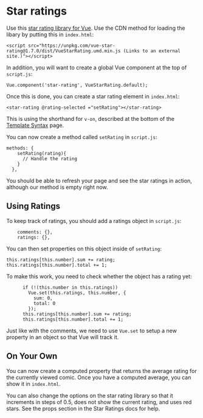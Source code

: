 # Star ratings

Use this [star rating library for Vue](https://github.com/craigh411/vue-star-rating). Use the CDN method for loading the libary by putting this in `index.html`:

```
<script src="https://unpkg.com/vue-star-rating@1.7.0/dist/VueStarRating.umd.min.js (Links to an external site.)"></script>
```

In addition, you will want to create a global Vue component at the top of `script.js`:

```
Vue.component('star-rating', VueStarRating.default);
```

Once this is done, you can create a star rating element in `index.html`:
```
<star-rating @rating-selected ="setRating"></star-rating>
```

This is using the shorthand for `v-on`, described at the bottom of the [Template Syntax](https://vuejs.org/v2/guide/syntax.html) page.

You can now create a method called `setRating` in `script.js`:

```
methods: {
    setRating(rating){
      // Handle the rating
    }
  },
```

You should be able to refresh your page and see the star ratings in action, although our method is empty right now.

## Using Ratings

To keep track of ratings, you should add a ratings object in `script.js`:

```
    comments: {},
    ratings: {},
```

You can then set properties on this object inside of `setRating`:

```
this.ratings[this.number].sum += rating;
this.ratings[this.number].total += 1;
```

To make this work, you need to check whether the object has a rating yet:

```
      if (!(this.number in this.ratings))
        Vue.set(this.ratings, this.number, {
          sum: 0,
          total: 0
        });
      this.ratings[this.number].sum += rating;
      this.ratings[this.number].total += 1;
```

Just like with the comments, we need to use `Vue.set` to setup a new property in an object so that Vue will track it.

## On Your Own

You can now create a computed property that returns the average rating for the currently viewed comic. Once you have a computed average, you can show it in `index.html`.

You can also change the options on the star rating library so that it increments in steps of 0.5, does not show the current rating, and uses red stars. See the props section in the Star Ratings docs for help.
